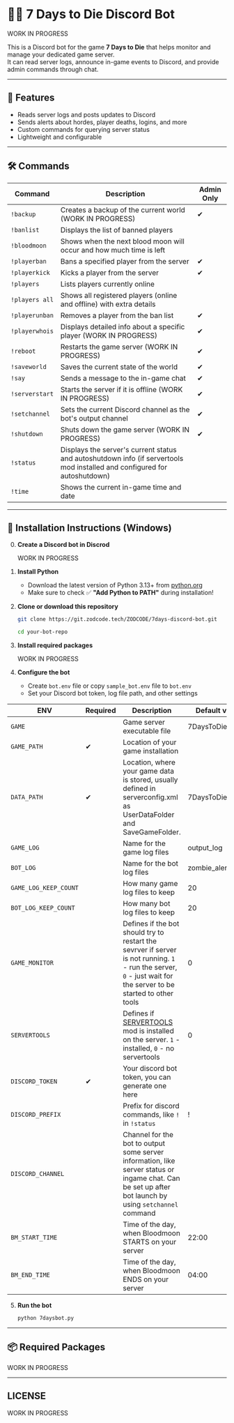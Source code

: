 # 🧟‍♂️ 7 Days to Die Discord Bot

   WORK IN PROGRESS

This is a Discord bot for the game **7 Days to Die** that helps monitor and manage your dedicated game server.  
It can read server logs, announce in-game events to Discord, and provide admin commands through chat.

---

## 📜 Features

- Reads server logs and posts updates to Discord
- Sends alerts about hordes, player deaths, logins, and more
- Custom commands for querying server status
- Lightweight and configurable

---

## 🛠️ Commands


| Command             | Description                                                                                   | Admin Only |
|---------------------|-----------------------------------------------------------------------------------------------|------------|
| <code>!backup</code>        | Creates a backup of the current world (WORK IN PROGRESS)                                         | ✔          |
| <code>!banlist</code>       | Displays the list of banned players                                                              |            |
| <code>!bloodmoon</code>     | Shows when the next blood moon will occur and how much time is left                             |            |
| <code>!playerban</code>     | Bans a specified player from the server                                                          | ✔          |
| <code>!playerkick</code>    | Kicks a player from the server                                                                   | ✔          |
| <code>!players</code>       | Lists players currently online                                                                   |            |
| <code>!players&nbsp;all</code> | Shows all registered players (online and offline) with extra details                          |            |
| <code>!playerunban</code>   | Removes a player from the ban list                                                               | ✔          |
| <code>!playerwhois</code>   | Displays detailed info about a specific player (WORK IN PROGRESS)                                | ✔          |
| <code>!reboot</code>        | Restarts the game server (WORK IN PROGRESS)                                                      | ✔          |
| <code>!saveworld</code>     | Saves the current state of the world                                                             | ✔          |
| <code>!say</code>           | Sends a message to the in-game chat                                                              | ✔          |
| <code>!serverstart</code>   | Starts the server if it is offline (WORK IN PROGRESS)                                            | ✔          |
| <code>!setchannel</code>    | Sets the current Discord channel as the bot's output channel                                     | ✔          |
| <code>!shutdown</code>      | Shuts down the game server (WORK IN PROGRESS)                                                    | ✔          |
| <code>!status</code>        | Displays the server's current status and autoshutdown info (if servertools mod installed and configured for autoshutdown) |            |
| <code>!time</code>          | Shows the current in-game time and date                                                         |            |

---

## 🧪 Installation Instructions (Windows)

0. **Create a Discord bot in Discrod**

   WORK IN PROGRESS

1. **Install Python**

   - Download the latest version of Python 3.13+ from [python.org](https://www.python.org/downloads/windows/)
   - Make sure to check ✅ **"Add Python to PATH"** during installation!

2. **Clone or download this repository**

   ```bash
   git clone https://git.zodcode.tech/ZODCODE/7days-discord-bot.git
    ```
     ```bash
   cd your-bot-repo
   ```

3. **Install required packages**

   WORK IN PROGRESS

4. **Configure the bot**

   - Create `bot.env` file or copy `sample_bot.env` file to `bot.env`
   - Set your Discord bot token, log file path, and other settings

| ENV | Required | Description | Default value |
|--------|-----|-------------|------|
| `GAME` | | Game server executable file | 7DaysToDieServer |
| `GAME_PATH` | ✔ | Location of your game installation | |
| `DATA_PATH` | ✔ | Location, where your game data is stored, usually defined in serverconfig.xml as UserDataFolder and SaveGameFolder. | 7DaysToDieServer |
| `GAME_LOG` | | Name for the game log files | output_log |
| `BOT_LOG` | | Name for the bot log files | zombie_alert |
| `GAME_LOG_KEEP_COUNT` | | How many game log files to keep | 20 |
| `BOT_LOG_KEEP_COUNT` | | How many bot log files to keep | 20 |
| `GAME_MONITOR` | | Defines if the bot should try to restart the sevrver if server is not running. `1` - run the server, `0` - just wait for the server to be started to other tools | 0 |
| `SERVERTOOLS` | | Defines if [SERVERTOOLS](https://bitbucket.org/obsessive-coder/sevendaystodie-servertools/src/core/) mod is installed on the server. `1` - installed, `0` - no servertools | 0 |
| `DISCORD_TOKEN` | ✔ | Your discord bot token, you can generate one here | |
| `DISCORD_PREFIX` | | Prefix for discord commands, like `!` in `!status` | ! |
| `DISCORD_CHANNEL` | | Channel for the bot to output some server information, like server status or ingame chat. Can be set up after bot launch by using `setchannel` command | |
| `BM_START_TIME` | | Time of the day, when Bloodmoon STARTS on your server | 22:00 |
| `BM_END_TIME` | | Time of the day, when Bloodmoon ENDS on your server | 04:00 |

5. **Run the bot**

      ```bash
      python 7daysbot.py
      ```

---

## 📦 Required Packages

   WORK IN PROGRESS

---

## LICENSE

   WORK IN PROGRESS


